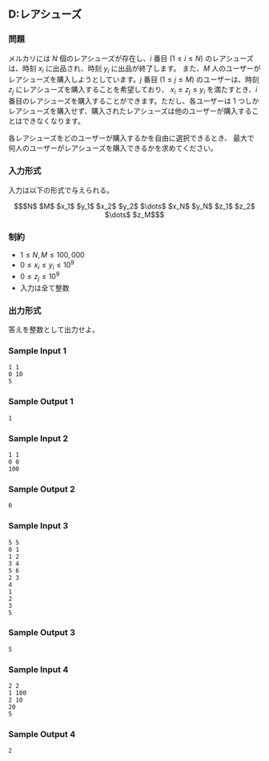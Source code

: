 


## D:レアシューズ

### 問題
メルカリには $N$ 個のレアシューズが存在し、$i$ 番目 $(1 \leq i \leq N)$ のレアシューズは、時刻 $x_i$ に出品され、時刻 $y_i$ に出品が終了します。
また、$M$ 人のユーザーがレアシューズを購入しようとしています。$j$ 番目 $(1 \leq j \leq M)$ のユーザーは、時刻 $z_j$ にレアシューズを購入することを希望しており、 $x_i \leq z_j \leq y_i$ を満たすとき、$i$ 番目のレアシューズを購入することができます。ただし、各ユーザーは $1$ つしかレアシューズを購入せず、購入されたレアシューズは他のユーザーが購入することはできなくなります。

各レアシューズをどのユーザーが購入するかを自由に選択できるとき、 最大で何人のユーザーがレアシューズを購入できるかを求めてください。

### 入力形式
入力は以下の形式で与えられる。

``` math
$N$ $M$
$x_1$ $y_1$
$x_2$ $y_2$
$\dots$
$x_N$ $y_N$
$z_1$
$z_2$
$\dots$
$z_M$
```

### 制約

- $1 \leq N,M \leq 100{,}000$
- $0 \leq x_i \leq y_i \leq 10^{9}$
- $0 \leq z_j \leq 10^{9}$
- 入力は全て整数

### 出力形式

答えを整数として出力せよ。



### Sample Input 1
```
1 1
0 10
5
```



### Sample Output 1
```
1
```






### Sample Input 2
```
1 1
0 0
100
```



### Sample Output 2
```
0
```






### Sample Input 3
```
5 5
0 1
1 2
3 4
5 6
2 3
4
1
2
3
5
```



### Sample Output 3
```
5
```






### Sample Input 4
```
2 2
1 100
2 10
20
5
```



### Sample Output 4
```
2
```








